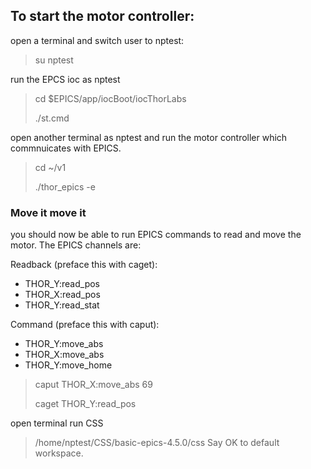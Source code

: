 ## To start the motor controller:

open a terminal and switch user to nptest:
>su nptest
>
run the EPCS ioc as nptest
>cd $EPICS/app/iocBoot/iocThorLabs
>
>./st.cmd

open another terminal as nptest and run the motor controller which commnuicates with EPICS.
>cd ~/v1
>
>./thor_epics -e

### Move it move it
you should now be able to run EPICS commands to read and move the motor.
The EPICS channels are:

Readback (preface this with caget): 
- THOR_Y:read_pos
- THOR_X:read_pos
- THOR_Y:read_stat
  
Command (preface this with caput):
- THOR_Y:move_abs
- THOR_X:move_abs
- THOR_Y:move_home

>caput THOR_X:move_abs 69
>
>caget THOR_Y:read_pos


open terminal run CSS
>/home/nptest/CSS/basic-epics-4.5.0/css
Say OK to default workspace.
